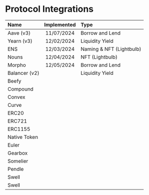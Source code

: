 # Protocol Integrations

| Name | Implemented | Type |
| :--------------- | :---------:| :-------------- | 
| Aave (v3)        | 11/07/2024 | Borrow and Lend |
| Yearn (v3)       | 12/02/2024 | Liquidity Yield|
| ENS              | 12/03/2024 | Naming & NFT (Lightbulb) |
| Nouns            | 12/04/2024 | NFT (Lightbulb) |
| Morpho           | 12/05/2024 | Borrow and Lend |
| Balancer (v2)    |      | Liquidity Yield |
| Beefy    |      | |
| Compound    |      | |
| Convex    |      | |
| Curve    |      | |
| ERC20    |      | |
| ERC721    |      | |
| ERC1155    |      | |
| Native Token    |      | |
| Euler    |      | |
| Gearbox    |      | |
| Somelier    |      | |
| Pendle    |      | |
| Swell    |      | |
| Swell    |      | |
